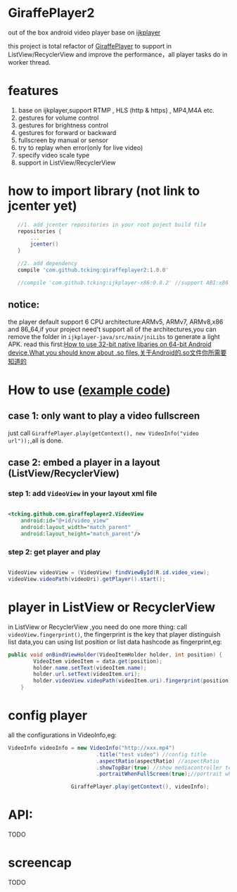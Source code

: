 # GiraffePlayer2
out of the box android video player base on [ijkplayer](https://github.com/Bilibili/ijkplayer)

this project is total refactor of [GiraffePlayer](https://github.com/tcking/GiraffePlayer/) to support in ListView/RecyclerView and improve the performance，all player tasks do in worker thread.


# features
1. base on ijkplayer,support RTMP , HLS (http & https) , MP4,M4A etc.
2. gestures for volume control
3. gestures for brightness control
4. gestures for forward or backward
5. fullscreen by manual or sensor
6. try to replay when error(only for live video)
7. specify video scale type
8. support in ListView/RecyclerView

# how to import library (not link to jcenter yet)
 ``` gradle
    //1. add jcenter repositories in your root poject build file
    repositories {
        ...
        jcenter()
    }

    //2. add dependency
    compile 'com.github.tcking:giraffeplayer2:1.0.0'

    //compile 'com.github.tcking:ijkplayer-x86:0.8.2' //support ABI:x86 (compile with openSSL)


 ```
 
## notice:
 the player default support 6 CPU architecture:ARMv5, ARMv7, ARMv8,x86 and 86_64,if your project need't support all of the architectures,you can remove the folder in `ijkplayer-java/src/main/jniLibs` to generate a light APK.
 read this first:[How to use 32-bit native libaries on 64-bit Android device](http://stackoverflow.com/questions/30782848/how-to-use-32-bit-native-libaries-on-64-bit-android-device),[What you should know about .so files](http://ph0b.com/android-abis-and-so-files/),[关于Android的.so文件你所需要知道的](http://www.jianshu.com/p/cb05698a1968)

# How to use ([example code](https://github.com/tcking/GiraffePlayer/blob/master/app/src/main/java/tcking/github/com/giraffeplayer/example/MainActivity.java))
## case 1: only want to play a video fullscreen
just call `GiraffePlayer.play(getContext(), new VideoInfo("video url"));`,all is done.

## case 2: embed a player in a layout (ListView/RecyclerView)
### step 1: add `VideoView` in your layout xml file
``` xml

<tcking.github.com.giraffeplayer2.VideoView
    android:id="@+id/video_view"
    android:layout_width="match_parent"
    android:layout_height="match_parent"/>

```

### step 2: get player and play
``` java

VideoView videoView = (VideoView) findViewById(R.id.video_view);
videoView.videoPath(videoUri).getPlayer().start();

```

# player in ListView or RecyclerView
in ListView or RecyclerView ,you need do one more thing: call `videoView.fingerprint()`,
the fingerprint is the key that player distinguish list data,you can using list position or list data hashcode as fingerprint,eg:

``` java
public void onBindViewHolder(VideoItemHolder holder, int position) {
        VideoItem videoItem = data.get(position);
        holder.name.setText(videoItem.name);
        holder.url.setText(videoItem.uri);
        holder.videoView.videoPath(videoItem.uri).fingerprint(position);//fingerprint(videoItem.hashCode())
    }

```

# config player
all the configurations in VideoInfo,eg:
``` java
VideoInfo videoInfo = new VideoInfo("http://xxx.mp4")
                            .title("test video") //config title
                            .aspectRatio(aspectRatio) //aspectRatio
                            .showTopBar(true) //show mediacontroller top bar
                            .portraitWhenFullScreen(true);//portrait when full screen

                    GiraffePlayer.play(getContext(), videoInfo);

```


# API:
TODO
# screencap
TODO
